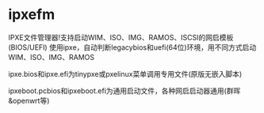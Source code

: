 # ipxefm
IPXE文件管理器!支持启动WIM、ISO、IMG、RAMOS、ISCSI的网启模板(BIOS/UEFI) 
使用ipxe，自动判断legacybios和uefi(64位)环境，用不同方式启动WIM、ISO、IMG、RAMOS

ipxe.bios和ipxe.efi为tinypxe或pxelinux菜单调用专用文件(原版无嵌入脚本)

ipxeboot.pcbios和ipxeboot.efi为通用启动文件，各种网启启动器通用(群晖&openwrt等)
